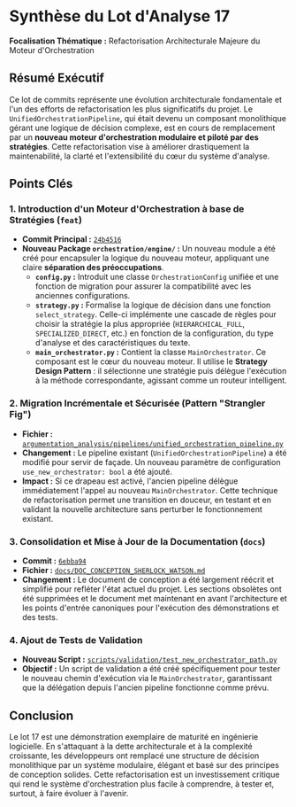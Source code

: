 # Synthèse du Lot d'Analyse 17

**Focalisation Thématique :** Refactorisation Architecturale Majeure du Moteur d'Orchestration

## Résumé Exécutif

Ce lot de commits représente une évolution architecturale fondamentale et l'un des efforts de refactorisation les plus significatifs du projet. Le `UnifiedOrchestrationPipeline`, qui était devenu un composant monolithique gérant une logique de décision complexe, est en cours de remplacement par un **nouveau moteur d'orchestration modulaire et piloté par des stratégies**. Cette refactorisation vise à améliorer drastiquement la maintenabilité, la clarté et l'extensibilité du cœur du système d'analyse.

## Points Clés

### 1. **Introduction d'un Moteur d'Orchestration à base de Stratégies (`feat`)**

- **Commit Principal :** [`24b4516`](https://github.com/TODO/commit/24b4516a88125ebc451bb83fac33f6f2e8e82f05)
- **Nouveau Package `orchestration/engine/` :** Un nouveau module a été créé pour encapsuler la logique du nouveau moteur, appliquant une claire **séparation des préoccupations**.
    - **`config.py` :** Introduit une classe `OrchestrationConfig` unifiée et une fonction de migration pour assurer la compatibilité avec les anciennes configurations.
    - **`strategy.py` :** Formalise la logique de décision dans une fonction `select_strategy`. Celle-ci implémente une cascade de règles pour choisir la stratégie la plus appropriée (`HIERARCHICAL_FULL`, `SPECIALIZED_DIRECT`, etc.) en fonction de la configuration, du type d'analyse et des caractéristiques du texte.
    - **`main_orchestrator.py` :** Contient la classe `MainOrchestrator`. Ce composant est le cœur du nouveau moteur. Il utilise le **Strategy Design Pattern** : il sélectionne une stratégie puis délègue l'exécution à la méthode correspondante, agissant comme un routeur intelligent.

### 2. **Migration Incrémentale et Sécurisée (Pattern "Strangler Fig")**

- **Fichier :** [`argumentation_analysis/pipelines/unified_orchestration_pipeline.py`](temp/commit_analysis_202506DD_095640/analysis_lot_17_raw.md:1147)
- **Changement :** Le pipeline existant (`UnifiedOrchestrationPipeline`) a été modifié pour servir de façade. Un nouveau paramètre de configuration `use_new_orchestrator: bool` a été ajouté.
- **Impact :** Si ce drapeau est activé, l'ancien pipeline délègue immédiatement l'appel au nouveau `MainOrchestrator`. Cette technique de refactorisation permet une transition en douceur, en testant et en validant la nouvelle architecture sans perturber le fonctionnement existant.

### 3. **Consolidation et Mise à Jour de la Documentation (`docs`)**

- **Commit :** [`6ebba94`](https://github.com/TODO/commit/6ebba9438f597eddd63f767efd320e80b726a378)
- **Fichier :** [`docs/DOC_CONCEPTION_SHERLOCK_WATSON.md`](temp/commit_analysis_202506DD_095640/analysis_lot_17_raw.md:1502)
- **Changement :** Le document de conception a été largement réécrit et simplifié pour refléter l'état actuel du projet. Les sections obsolètes ont été supprimées et le document met maintenant en avant l'architecture et les points d'entrée canoniques pour l'exécution des démonstrations et des tests.

### 4. **Ajout de Tests de Validation**

- **Nouveau Script :** [`scripts/validation/test_new_orchestrator_path.py`](temp/commit_analysis_202506DD_095640/analysis_lot_17_raw.md:1425)
- **Objectif :** Un script de validation a été créé spécifiquement pour tester le nouveau chemin d'exécution via le `MainOrchestrator`, garantissant que la délégation depuis l'ancien pipeline fonctionne comme prévu.

## Conclusion

Le lot 17 est une démonstration exemplaire de maturité en ingénierie logicielle. En s'attaquant à la dette architecturale et à la complexité croissante, les développeurs ont remplacé une structure de décision monolithique par un système modulaire, élégant et basé sur des principes de conception solides. Cette refactorisation est un investissement critique qui rend le système d'orchestration plus facile à comprendre, à tester et, surtout, à faire évoluer à l'avenir.
